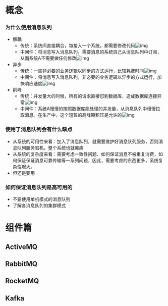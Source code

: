 # 概念

### 为什么使用消息队列

- 解耦
  - 传统：系统间直接耦合，每接入一个系统，都需要修改代码![img](https://tva1.sinaimg.cn/large/007S8ZIlgy1ggzlaeqd1qj30fl0a7wf7.jpg)
  - 中间件：将消息写入消息队列，需要消息的系统自己从消息队列中订阅，从而系统A不需要做任何修改![img](https://tva1.sinaimg.cn/large/007S8ZIlgy1ggzlang3m1j30dl0a7t9a.jpg)
- 异步
  - 传统：一些非必要的业务逻辑以同步的方式运行，比较耗费时间![img](https://tva1.sinaimg.cn/large/007S8ZIlgy1ggzlcld8bfj30i408bwev.jpg)
  - 中间件：将消息写入消息队列，非必要的业务逻辑以异步的方式运行，加快响应速度![img](https://tva1.sinaimg.cn/large/007S8ZIlgy1ggzlcs8ebdj30hp09fwf3.jpg)
- 削峰
  - 传统：并发量大的时候，所有的请求直接怼到数据库，造成数据库连接异常![img](https://tva1.sinaimg.cn/large/007S8ZIlgy1ggzldnsbj9j30e90dwaao.jpg)
  - 中间件：系统A慢慢的按照数据库能处理的并发量，从消息队列中慢慢拉取消息。在生产中，这个短暂的高峰期积压是允许的![img](https://tva1.sinaimg.cn/large/007S8ZIlgy1ggzldxkusnj30if0dwgme.jpg)

### 使用了消息队列会有什么缺点

- 从系统的可用性来看：加入了消息队列，就需要维护好消息队列服务，否则消息队列服务宕机，整个系统也就瘫痪
- 从系统的复杂度来看：需要考虑一致性问题、如何保证消息不被重复消费，如何保证保证消息可靠传输等一系列问题，因此，需要考虑的东西更多，系统复杂性增大。
- 但还是要用

### 如何保证消息队列是高可用的

- 不要使用单机模式的消息队列
- 了解各消息队列的集群模式


# 组件篇

## ActiveMQ

## RabbitMQ

## RocketMQ

## Kafka

